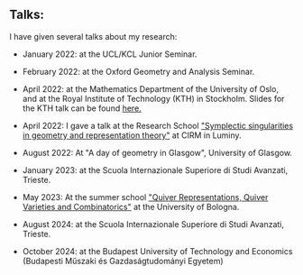 ## Talks:



I have given several talks about my research:

- January 2022: at the UCL/KCL Junior Seminar.
- February 2022: at the Oxford Geometry and Analysis Seminar.

- April 2022: at the Mathematics Department of the University of Oslo, and at the Royal Institute of Technology (KTH) in Stockholm. Slides for the KTH talk can be found [here.](kthslides)

- April 2022: I gave a talk at the Research School ["Symplectic singularities in geometry and representation theory"](https://conferences.cirm-math.fr/2667.html) at CIRM in Luminy.

- August 2022: At "A day of geometry in Glasgow", University of Glasgow.

- January 2023: at the Scuola Internazionale Superiore di Studi Avanzati, Trieste.

- May 2023: At the summer school ["Quiver Representations, Quiver Varieties and Combinatorics"](https://eventi.unibo.it/bip-quiver) at the University of Bologna.

- August 2024: at the Scuola Internazionale Superiore di Studi Avanzati, Trieste.

- October 2024: at the Budapest University of Technology and Economics (Budapesti Műszaki és Gazdaságtudományi Egyetem)



